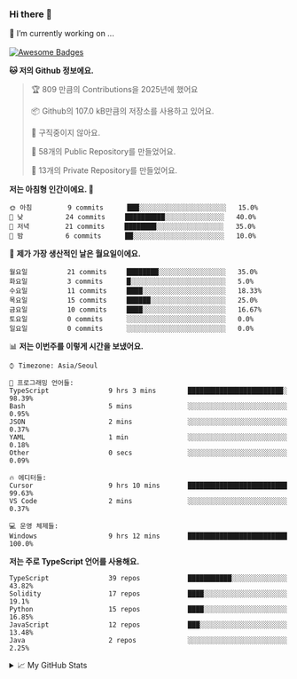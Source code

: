 ### Hi there 👋 
🔭 I’m currently working on ... </br></br>
[![Awesome Badges](https://img.shields.io/badge/Introduce-EN-green.svg)](https://github.com/tlatkdgus1/tlatkdgus1/blob/main/README.md.en)

<!--START_SECTION:waka-->
**🐱 저의 Github 정보에요.** 

> 🏆 809 만큼의 Contributions을 2025년에 했어요
 > 
> 📦 Github의 107.0 kB만큼의 저장소를 사용하고 있어요. 
 > 
> 🚫 구직중이지 않아요.
 > 
> 📜 58개의 Public Repository를 만들었어요. 
 > 
> 🔑 13개의 Private Repository를 만들었어요.  

**저는 아침형 인간이에요. 🐤** 

```text
🌞 아침         9 commits      ███░░░░░░░░░░░░░░░░░░░░░░   15.0% 
🌆 낮　         24 commits     ██████████░░░░░░░░░░░░░░░   40.0% 
🌃 저녁         21 commits     ████████░░░░░░░░░░░░░░░░░   35.0% 
🌙 밤　         6 commits      ██░░░░░░░░░░░░░░░░░░░░░░░   10.0%

```
📅 **제가 가장 생산적인 날은 월요일이에요.** 

```text
월요일          21 commits     ████████░░░░░░░░░░░░░░░░░   35.0% 
화요일          3 commits      █░░░░░░░░░░░░░░░░░░░░░░░░   5.0% 
수요일          11 commits     ████░░░░░░░░░░░░░░░░░░░░░   18.33% 
목요일          15 commits     ██████░░░░░░░░░░░░░░░░░░░   25.0% 
금요일          10 commits     ████░░░░░░░░░░░░░░░░░░░░░   16.67% 
토요일          0 commits      ░░░░░░░░░░░░░░░░░░░░░░░░░   0.0% 
일요일          0 commits      ░░░░░░░░░░░░░░░░░░░░░░░░░   0.0%

```


📊 **저는 이번주를 이렇게 시간을 보냈어요.** 

```text
⌚︎ Timezone: Asia/Seoul

💬 프로그래밍 언어들: 
TypeScript               9 hrs 3 mins        ████████████████████████░   98.39% 
Bash                     5 mins              ░░░░░░░░░░░░░░░░░░░░░░░░░   0.95% 
JSON                     2 mins              ░░░░░░░░░░░░░░░░░░░░░░░░░   0.37% 
YAML                     1 min               ░░░░░░░░░░░░░░░░░░░░░░░░░   0.18% 
Other                    0 secs              ░░░░░░░░░░░░░░░░░░░░░░░░░   0.09%

🔥 에디터들: 
Cursor                   9 hrs 10 mins       █████████████████████████   99.63% 
VS Code                  2 mins              ░░░░░░░░░░░░░░░░░░░░░░░░░   0.37%

💻 운영 체제들: 
Windows                  9 hrs 12 mins       █████████████████████████   100.0%

```

**저는 주로 TypeScript 언어를 사용해요.** 

```text
TypeScript               39 repos            ███████████░░░░░░░░░░░░░░   43.82% 
Solidity                 17 repos            ████░░░░░░░░░░░░░░░░░░░░░   19.1% 
Python                   15 repos            ████░░░░░░░░░░░░░░░░░░░░░   16.85% 
JavaScript               12 repos            ███░░░░░░░░░░░░░░░░░░░░░░   13.48% 
Java                     2 repos             ░░░░░░░░░░░░░░░░░░░░░░░░░   2.25%

```



<!--END_SECTION:waka-->

<details>
<summary>📈 My GitHub Stats</summary>
<p align="center"> <img src="https://github-readme-stats.vercel.app/api?username=tlatkdgus1&show_icons=true" alt="tlatkdgus1" />
</details>
